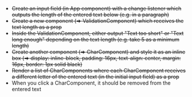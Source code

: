 - <del>Create an input field (in App component) with a change listener which outputs the length of the entered text below (e.g. in a paragraph)</del>
- <del>Create a new component (=> ValidationComponent) which receives the text length as a prop</del>
- <del>Inside the ValidationComponent, either output "Text too short" or "Text long enough" depending on the text length (e.g. take 5 as a minimum length)</del>
- <del>Create another component (=> CharComponent) and style it as an inline box (=> display: inline-block, padding: 16px, text-align: center, margin: 16px, border: 1px solid black)</del>
- <del>Render a list of CharComponents where each CharComponent receives a different letter of the entered text (in the initial input field) as a prop</del>
- When you click a CharComponent, it should be removed from the entered text